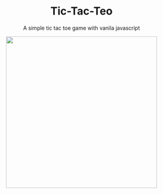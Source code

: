 <div align="center">
<h1 style="text-align: center" >Tic-Tac-Teo</h1>
<p>A simple tic tac toe game with vanila javascript</p>



<img src="https://user-images.githubusercontent.com/118962921/229288207-76a4c14a-a248-4434-a222-c662610e5100.jpg" height="400px"/>
</div>
